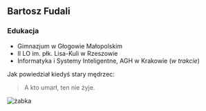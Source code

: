 ## Bartosz Fudali


### Edukacja
* Gimnazjum w Głogowie Małopolskim
* II LO im. płk. Lisa-Kuli w Rzeszowie
* Informatyka i Systemy Inteligentne, AGH w Krakowie (_w trakcie_)

Jak powiedział kiedyś stary mędrzec:
> A kto umarł,
> ten nie żyje.



![żabka](https://i.pinimg.com/originals/94/4e/b7/944eb70b31dd2d1b152cfa7b415b929c.jpg)



